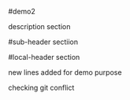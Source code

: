 #demo2

description section

#sub-header sectiion

#local-header section

new lines added for demo purpose

checking git conflict
